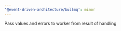 ```yaml
---
'@event-driven-architecture/bullmq': minor
---
```


Pass values and errors to worker from result of handling
